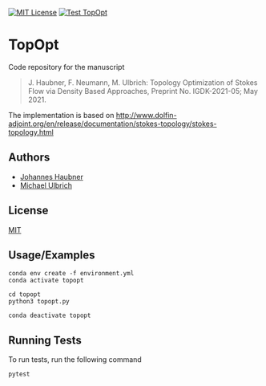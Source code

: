 [![MIT License](https://img.shields.io/apm/l/atomic-design-ui.svg?style=plastic)](https://github.com/tterb/atomic-design-ui/blob/master/LICENSEs)
[![Test TopOpt](https://github.com/JohannesHaubner/TopOpt/actions/workflows/test-TopOpt.yml/badge.svg?style=plastic)](https://github.com/JohannesHaubner/TopOpt/actions/workflows/test-TopOpt.yml)

# TopOpt

Code repository for the manuscript

>J. Haubner, F. Neumann, M. Ulbrich: Topology Optimization of Stokes Flow via Density Based Approaches, Preprint No. IGDK-2021-05; May 2021. 

The implementation is based on 
http://www.dolfin-adjoint.org/en/release/documentation/stokes-topology/stokes-topology.html

## Authors
- [Johannes Haubner](https://www.github.com/JohannesHaubner)
- [Michael Ulbrich](https://www-m1.ma.tum.de/bin/view/Lehrstuhl/MichaelUlbrich)

## License

[MIT](https://choosealicense.com/licenses/mit/)

## Usage/Examples

```
conda env create -f environment.yml
conda activate topopt

cd topopt
python3 topopt.py

conda deactivate topopt
```

## Running Tests

To run tests, run the following command

```bash
pytest
```
